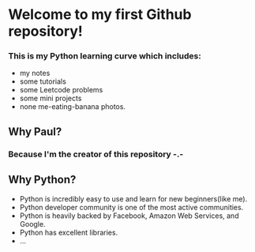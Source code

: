 # Welcome to my first Github repository!
### This is my Python learning curve which includes:
- my notes
- some tutorials
- some Leetcode problems
- some mini projects
- none me-eating-banana photos.
## Why Paul?
### Because I'm the creator of this repository -.-
## Why Python?
- Python is incredibly easy to use and learn for new beginners(like me).
- Python developer community is one of the most active communities.
- Python is heavily backed by Facebook, Amazon Web Services, and Google.
- Python has excellent libraries.
- ...

